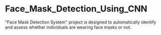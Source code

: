 # Face_Mask_Detection_Using_CNN
 "Face Mask Detection System" project is designed to automatically identify and assess whether  individuals are wearing face masks or not.
